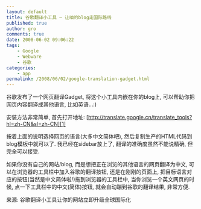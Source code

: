 ```yaml
---
layout: default
title: 谷歌翻译小工具 – 让咱的blog走国际路线
published: true
author: gro
comments: true
date: 2008-06-02 09:06:22
tags:
    - Google
    - Webware
    - 谷歌
categories:
    - app
permalink: /2008/06/02/google-translation-gadget.html
---
```

谷歌发布了一个网页翻译Gadget, 将这个小工具内嵌在你的blog上, 可以帮助你把网页内容翻译成其他语言, 比如英语&#8230;:)



安装方法非常简单, 首先打开地址: [http://translate.google.cn/translate_tools?hl=zh-CN&sl=zh-CN][1]

按着上面的说明选择网页的语言(大多中文简体吧), 然后复制生产的HTML代码到blog模板中就可以了. 我已经在sidebar放上了, 翻译的准确度虽然不能说精确, 但完全可以接受.

如果你没有自己的网站/blog, 而是想把正在浏览的其他语言的网页翻译为中文, 可以在浏览器的工具栏中加入谷歌的翻译按钮, 还是在刚刚的页面上, 把目标语言对应的按钮(当然是中文简体啦!)拖到浏览器的工具栏中, 当你浏览一个英文网页的时候, 点一下工具栏中的中文(简体)按钮, 就会自动蹦到谷歌的翻译结果, 非常方便.



来源: 谷歌翻译小工具让你的网站立即升级全球国际化

 [1]: http://translate.google.cn/translate_tools?hl=zh-CN&sl=zh-CN "http://translate.google.cn/translate_tools?hl=zh-CN&sl=zh-CN"